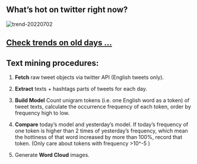 ## What’s hot on twitter right now?

![trend-20220702][wordcloud]

[wordcloud]: https://raw.githubusercontent.com/xdqc/tweet-trend-everyday/master/word-cloud/trend-20220702.png?token=AF5V4P7ADR6KQBZ4CEDTNIK6AXRMU "trend-20220702"

## [Check trends on old days ...](https://github.com/xdqc/tweet-trend-everyday/tree/master/word-cloud)

## Text mining procedures:

1. **Fetch** raw tweet objects via twitter API (English tweets only).

2. **Extract** texts + hashtags parts of tweets for each day.

3. **Build Model** Count unigram tokens (i.e. one English word as a token) of tweet texts, calculate the occurrence frequency of each token, order by frequency high to low.

4. **Compare** today’s model and yesterday’s model. If today’s frequency of one token is higher than 2 times of yesterday’s frequency, which mean the hottiness of that word increased by more than 100%, record that token. (Only care about tokens with frequency >10^-5 )

5. Generate **Word Cloud** images.
